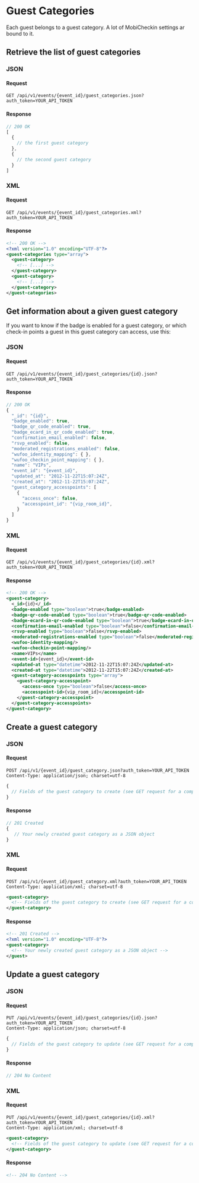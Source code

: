 # Guest Categories

Each guest belongs to a guest category. A lot of MobiCheckin settings ar bound to
it.

## Retrieve the list of guest categories

### JSON
#### Request
```
GET /api/v1/events/{event_id}/guest_categories.json?auth_token=YOUR_API_TOKEN
```
#### Response
```js
// 200 OK
[
  {
    // the first guest category
  },
  {
    // the second guest category
  }
]
```

### XML
#### Request
```
GET /api/v1/events/{event_id}/guest_categories.xml?auth_token=YOUR_API_TOKEN
```
#### Response
```xml
<!-- 200 OK -->
<?xml version="1.0" encoding="UTF-8"?>
<guest-categories type="array">
  <guest-category>
    <!-- [...] -->
  </guest-category>
  <guest-category>
    <!-- [...] -->
  </guest-category>
</guest-categories>
```

## Get information about a given guest category

If you want to know if the badge is enabled for a guest category, or which
check-in points a guest in this guest category can access, use this:

### JSON
#### Request
```
GET /api/v1/events/{event_id}/guest_categories/{id}.json?auth_token=YOUR_API_TOKEN
```
#### Response
```js
// 200 OK
{
  "_id": "{id}",
  "badge_enabled": true,
  "badge_qr_code_enabled": true,
  "badge_ecard_in_qr_code_enabled": true,
  "confirmation_email_enabled": false,
  "rsvp_enabled": false,
  "moderated_registrations_enabled": false,
  "wufoo_identity_mapping": { },
  "wufoo_checkin_point_mapping": { },
  "name": "VIPs",
  "event_id": "{event_id}",
  "updated_at": "2012-11-22T15:07:24Z",
  "created_at": "2012-11-22T15:07:24Z",
  "guest_category_accesspoints": [
    {
      "access_once": false,
      "accesspoint_id": "{vip_room_id}",
    }
  ]
}
```

### XML
#### Request
```
GET /api/v1/events/{event_id}/guest_categories/{id}.xml?auth_token=YOUR_API_TOKEN
```
#### Response
```xml
<!-- 200 OK -->
<guest-category>
  <_id>{id}</_id>
  <badge-enabled type="boolean">true</badge-enabled>
  <badge-qr-code-enabled type="boolean">true</badge-qr-code-enabled>
  <badge-ecard-in-qr-code-enabled type="boolean">true</badge-ecard-in-qr-code-enabled>
  <confirmation-email-enabled type="boolean">false</confirmation-email-enabled>
  <rsvp-enabled type="boolean">false</rsvp-enabled>
  <moderated-registrations-enabled type="boolean">false</moderated-registrations-enabled>
  <wufoo-identity-mapping/>
  <wufoo-checkin-point-mapping/>
  <name>VIPs</name>
  <event-id>{event_id}</event-id>
  <updated-at type="datetime">2012-11-22T15:07:24Z</updated-at>
  <created-at type="datetime">2012-11-22T15:07:24Z</created-at>
  <guest-category-accesspoints type="array">
    <guest-category-accesspoint>
      <access-once type="boolean">false</access-once>
      <accesspoint-id>{vip_room_id}</accesspoint-id>
    </guest-category-accesspoint>
  </guest-category-accesspoints>
</guest-category>
```

## Create a guest category

### JSON
#### Request
```
POST /api/v1/{event_id}/guest_category.json?auth_token=YOUR_API_TOKEN
Content-Type: application/json; charset=utf-8
```
```js
{
  // Fields of the guest category to create (see GET request for a complete list)
}
```
#### Response
```js
// 201 Created
{
   // Your newly created guest category as a JSON object
}
```

### XML
#### Request
```
POST /api/v1/{event_id}/guest_category.xml?auth_token=YOUR_API_TOKEN
Content-Type: application/xml; charset=utf-8
```
```xml
<guest-category>
  <!-- Fields of the guest category to create (see GET request for a complete list) -->
</guest-category>
```
#### Response
```xml
<!-- 201 Created -->
<?xml version="1.0" encoding="UTF-8"?>
<guest-category>
  <!-- Your newly created guest category as a JSON object -->
</guest>
```

## Update a guest category

### JSON
#### Request
```
PUT /api/v1/events/{event_id}/guest_categories/{id}.json?auth_token=YOUR_API_TOKEN
Content-Type: application/json; charset=utf-8
```
```js
{
  // Fields of the guest category to update (see GET request for a complete list)
}
```
#### Response
```js
// 204 No Content
```

### XML
#### Request
```
PUT /api/v1/events/{event_id}/guest_categories/{id}.xml?auth_token=YOUR_API_TOKEN
Content-Type: application/xml; charset=utf-8
```
```xml
<guest-category>
  <!-- Fields of the guest category to update (see GET request for a complete list) -->
</guest-category>
```
#### Response
```xml
<!-- 204 No Content -->
```